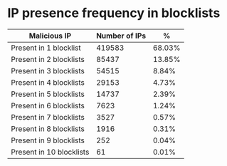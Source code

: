 # IP presence frequency in blocklists
| Malicious IP | Number of IPs | % |
|----|----|----|
| Present in 1 blocklist | 419583 | 68.03% |
| Present in 2 blocklists | 85437 | 13.85% |
| Present in 3 blocklists | 54515 | 8.84% |
| Present in 4 blocklists | 29153 | 4.73% |
| Present in 5 blocklists | 14737 | 2.39% |
| Present in 6 blocklists | 7623 | 1.24% |
| Present in 7 blocklists | 3527 | 0.57% |
| Present in 8 blocklists | 1916 | 0.31% |
| Present in 9 blocklists | 252 | 0.04% |
| Present in 10 blocklists | 61 | 0.01% |
